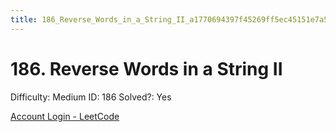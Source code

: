 ```yaml
---
title: 186_Reverse_Words_in_a_String_II_a1770694397f45269ff5ec45151e7a5e
---
```


# 186. Reverse Words in a String II

Difficulty: Medium
ID: 186
Solved?: Yes

[Account Login - LeetCode](https://leetcode.com/problems/reverse-words-in-a-string-ii/)